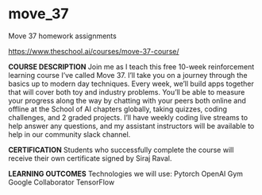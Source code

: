 # move_37
Move 37 homework assignments

https://www.theschool.ai/courses/move-37-course/

**COURSE DESCRIPTION**
Join me as I teach this free 10-week reinforcement learning course I’ve called Move 37. I’ll take you on a journey through the basics up to modern day techniques. Every week, we’ll build apps together that will cover both toy and industry problems. You’ll be able to measure your progress along the way by chatting with your peers both online and offline at the School of AI chapters globally, taking quizzes, coding challenges, and 2 graded projects. I’ll have weekly coding live streams to help answer any questions, and my assistant instructors will be available to help in our community slack channel.

**CERTIFICATION**
Students who successfully complete the course will receive their own certificate signed by Siraj Raval.

**LEARNING OUTCOMES**
Technologies we will use:
Pytorch
OpenAI Gym
Google Collaborator
TensorFlow
